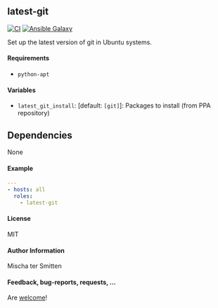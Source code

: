 ## latest-git

[![CI](https://github.com/Oefenweb/ansible-latest-git/workflows/CI/badge.svg)](https://github.com/Oefenweb/ansible-latest-git/actions?query=workflow%3ACI)
[![Ansible Galaxy](http://img.shields.io/badge/ansible--galaxy-latest--git-blue.svg)](https://galaxy.ansible.com/Oefenweb/latest_git)

Set up the latest version of git in Ubuntu systems.

#### Requirements

* `python-apt`

#### Variables

* `latest_git_install`: [default: `[git]`]: Packages to install (from PPA repository)

## Dependencies

None

#### Example

```yaml
---
- hosts: all
  roles:
    - latest-git
```

#### License

MIT

#### Author Information

Mischa ter Smitten

#### Feedback, bug-reports, requests, ...

Are [welcome](https://github.com/Oefenweb/ansible-latest-git/issues)!

